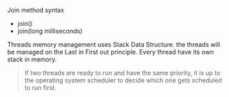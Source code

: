 
Join method syntax
- join() 
- join(long milliseconds)


Threads memory management uses Stack Data Structure. 
the threads will be managed on the Last in First out principle.
Every thread have its own stack in memory. 

>If two threads are ready to run and have the same priority, it is up to the operating system scheduler to decide which one gets scheduled to run first.
